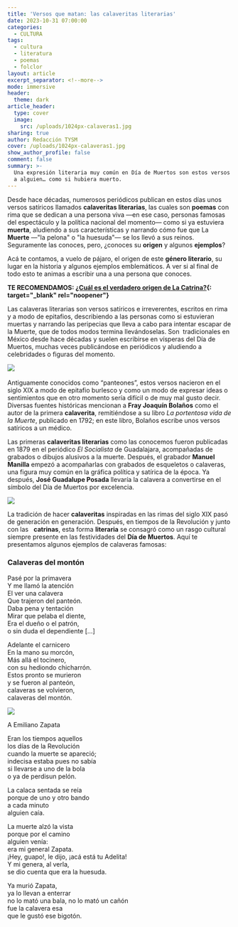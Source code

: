 ```yaml
---
title: 'Versos que matan: las calaveritas literarias'
date: 2023-10-31 07:00:00
categories:
  - CULTURA
tags:
  - cultura
  - literatura
  - poemas
  - folclor
layout: article
excerpt_separator: <!--more-->
mode: immersive
header:
  theme: dark
article_header:
  type: cover
  image:
    src: /uploads/1024px-calaveras1.jpg
sharing: true
author: Redacción TYSM
cover: /uploads/1024px-calaveras1.jpg
show_author_profile: false
comment: false
summary: >-
  Una expresión literaria muy común en Día de Muertos son estos versos dedicados
  a alguien… como si hubiera muerto.
---
```

Desde hace décadas, numerosos periódicos publican en estos días unos versos satíricos llamados **calaveritas literarias**, las cuales son **poemas** con rima que se dedican a una persona viva —en ese caso, personas famosas del espectáculo y la política nacional del momento— como si ya estuviera **muerta**, aludiendo a sus características y narrando cómo fue que La **Muerte** —"la pelona" o "la huesuda"— se los llevó a sus reinos. Seguramente las conoces, pero, ¿conoces su **origen** y algunos **ejemplos**?

Acá te contamos, a vuelo de pájaro, el origen de este **género literario**, su lugar en la historia y algunos ejemplos emblemáticos. A ver si al final de todo esto te animas a escribir una a una persona que conoces.

**TE RECOMENDAMOS: [¿Cuál es el verdadero origen de La Catrina?](https://blog.tonoysumariachi.com/cultura/2023/10/31/cu%C3%A1l-es-el-verdadero-origen-de-la-catrina.html){: target="_blank" rel="noopener"}**

Las calaveras literarias son versos satíricos e irreverentes, escritos en rima y a modo de epitafios, describiendo a las personas como si estuvieran muertas y narrando las peripecias que lleva a cabo para intentar escapar de la Muerte, que de todos modos termina llevándoselas. Son&nbsp; tradicionales en México desde hace décadas y suelen escribirse en vísperas del Día de Muertos, muchas veces publicándose en periódicos y aludiendo a celebridades o figuras del momento.

![](https://upload.wikimedia.org/wikipedia/commons/thumb/8/8f/Jos%C3%A9_Guadalupe_Posada%2C_Calavera_oaxaque%C3%B1a%2C_broadsheet%2C_1903.jpg/771px-Jos%C3%A9_Guadalupe_Posada%2C_Calavera_oaxaque%C3%B1a%2C_broadsheet%2C_1903.jpg)&nbsp;

Antiguamente conocidos como “panteones”, estos versos nacieron en el siglo XIX a modo de epitafio burlesco y como un modo de expresar ideas o sentimientos que en otro momento sería difícil o de muy mal gusto decir. Diversas fuentes históricas mencionan a **Fray Joaquín Bolaños** como el autor de la primera **calaverita**, remitiéndose a su libro *La portentosa vida de la Muerte*, publicado en 1792; en este libro, Bolaños escribe unos versos satíricos a un médico.

Las primeras **calaveritas literarias** como las conocemos fueron publicadas en 1879 en el periódico *El Socialista* de Guadalajara, acompañadas de grabados o dibujos alusivos a la muerte. Después, el grabador **Manuel Manilla** empezó a acompañarlas con grabados de esqueletos o calaveras, una figura muy común en la gráfica política y satírica de la época. Ya después, **José Guadalupe Posada** llevaría la calavera a convertirse en el símbolo del Día de Muertos por excelencia.

![](https://upload.wikimedia.org/wikipedia/commons/thumb/1/19/The_grand_skeleton_mole%2C_skeletons_eating_mole_and_drinking_in_a_cemetery_%28Posada%29%3B_flanked_by_skeletons_holding_scythes_%28Manilla%29_MET_DP864823.jpg/769px-The_grand_skeleton_mole%2C_skeletons_eating_mole_and_drinking_in_a_cemetery_%28Posada%29%3B_flanked_by_skeletons_holding_scythes_%28Manilla%29_MET_DP864823.jpg)

La tradición de hacer **calaveritas**&nbsp;inspiradas en las rimas del siglo XIX pasó de generación en generación. Después, en tiempos de la Revolución y junto con las&nbsp;*&nbsp;*&nbsp;**catrinas**, esta forma **literaria** se consagró como un rasgo cultural siempre presente en las festividades del **Día de Muertos**. Aquí te presentamos algunos ejemplos de calaveras famosas:

### Calaveras del montón

Pasé por la primavera<br>Y me llamó la atención<br>El ver una calavera<br>Que trajeron del panteón.<br>Daba pena y tentación<br>Mirar que pelaba el diente,&nbsp;<br>Era el dueño o el patrón,<br>o sin duda el dependiente \[…\]

Adelante el carnicero<br>En la mano su morcón,<br>Más allá el tocinero,<br>con su hediondo chicharrón.<br>Estos pronto se murieron<br>y se fueron al panteón,<br>calaveras se volvieron,<br>calaveras del montón.

![](https://rafflesc.files.wordpress.com/2013/11/posada4.jpg)

A Emiliano Zapata

Eran los tiempos aquellos<br>los días de la Revolución<br>cuando la muerte se apareció;<br>indecisa estaba pues no sabía<br>si llevarse a uno de la bola<br>o ya de perdisun pelón.

La calaca sentada se reía<br>porque de uno y otro bando<br>a cada minuto<br>alguien caía.

La muerte alzó la vista<br>porque por el camino<br>alguien venía:<br>era mi general Zapata.<br>¡Hey, guapo!, le dijo, ¡acá está tu Adelita!<br>Y mi genera, al verla,<br>se dio cuenta que era la huesuda.

Ya murió Zapata,<br>ya lo llevan a enterrar<br>no lo mató una bala, no lo mató un cañón<br>fue la calavera esa<br>que le gustó ese bigotón.



<br>​​​